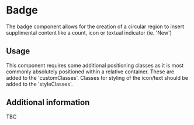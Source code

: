 # Badge

The badge component allows for the creation of a circular region to insert supplimental content like a count, icon or textual indicator (ie. 'New')

## Usage

This component requires some additional positioning classes as it is most commonly absolutely positioned within a relative container. These are added to the 'customClasses'. Classes for styling of the icon/text should be added to the 'styleClasses'.

## Additional information

TBC
